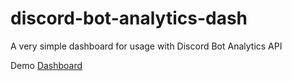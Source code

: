 # discord-bot-analytics-dash
A very simple dashboard for usage with Discord Bot Analytics API

Demo [Dashboard](https://cheweyz.github.io/discord-bot-analytics-dash/index.html?id=220625669032247296)
